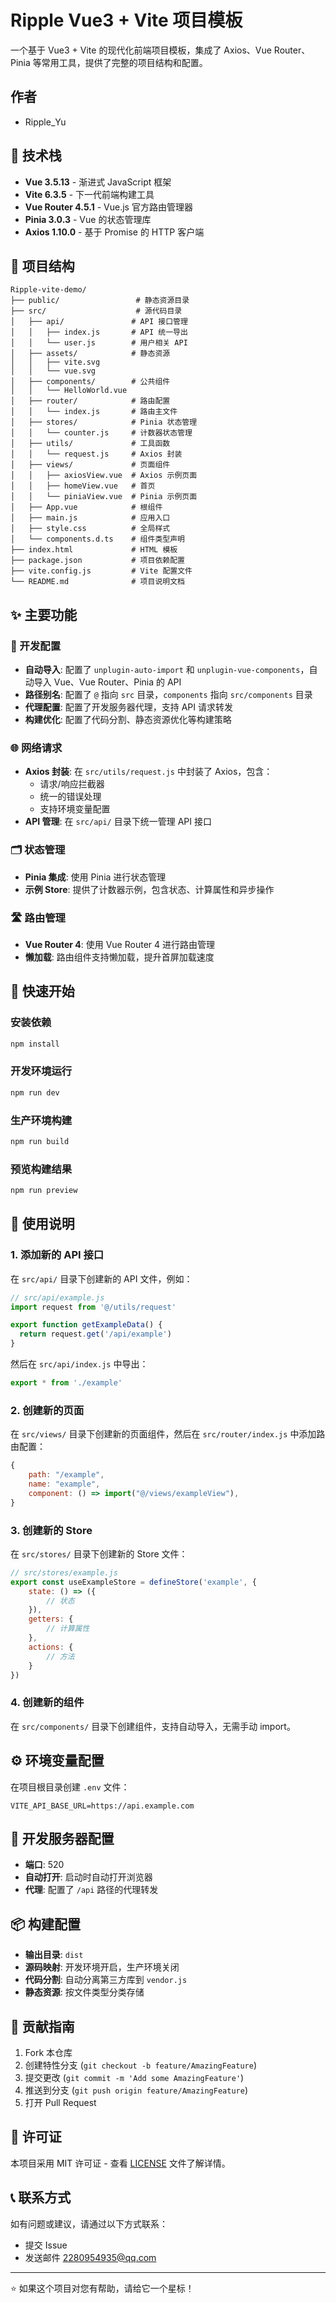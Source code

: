# Ripple Vue3 + Vite 项目模板

一个基于 Vue3 + Vite 的现代化前端项目模板，集成了 Axios、Vue Router、Pinia 等常用工具，提供了完整的项目结构和配置。

## 作者

- Ripple_Yu

## 🚀 技术栈

- **Vue 3.5.13** - 渐进式 JavaScript 框架
- **Vite 6.3.5** - 下一代前端构建工具
- **Vue Router 4.5.1** - Vue.js 官方路由管理器
- **Pinia 3.0.3** - Vue 的状态管理库
- **Axios 1.10.0** - 基于 Promise 的 HTTP 客户端

## 📁 项目结构

```
Ripple-vite-demo/
├── public/                 # 静态资源目录
├── src/                    # 源代码目录
│   ├── api/               # API 接口管理
│   │   ├── index.js       # API 统一导出
│   │   └── user.js        # 用户相关 API
│   ├── assets/            # 静态资源
│   │   ├── vite.svg
│   │   └── vue.svg
│   ├── components/        # 公共组件
│   │   └── HelloWorld.vue
│   ├── router/            # 路由配置
│   │   └── index.js       # 路由主文件
│   ├── stores/            # Pinia 状态管理
│   │   └── counter.js     # 计数器状态管理
│   ├── utils/             # 工具函数
│   │   └── request.js     # Axios 封装
│   ├── views/             # 页面组件
│   │   ├── axiosView.vue  # Axios 示例页面
│   │   ├── homeView.vue   # 首页
│   │   └── piniaView.vue  # Pinia 示例页面
│   ├── App.vue            # 根组件
│   ├── main.js            # 应用入口
│   ├── style.css          # 全局样式
│   └── components.d.ts    # 组件类型声明
├── index.html             # HTML 模板
├── package.json           # 项目依赖配置
├── vite.config.js         # Vite 配置文件
└── README.md              # 项目说明文档
```

## ✨ 主要功能

### 🔧 开发配置
- **自动导入**: 配置了 `unplugin-auto-import` 和 `unplugin-vue-components`，自动导入 Vue、Vue Router、Pinia 的 API
- **路径别名**: 配置了 `@` 指向 `src` 目录，`components` 指向 `src/components` 目录
- **代理配置**: 配置了开发服务器代理，支持 API 请求转发
- **构建优化**: 配置了代码分割、静态资源优化等构建策略

### 🌐 网络请求
- **Axios 封装**: 在 `src/utils/request.js` 中封装了 Axios，包含：
  - 请求/响应拦截器
  - 统一的错误处理
  - 支持环境变量配置
- **API 管理**: 在 `src/api/` 目录下统一管理 API 接口

### 🗂️ 状态管理
- **Pinia 集成**: 使用 Pinia 进行状态管理
- **示例 Store**: 提供了计数器示例，包含状态、计算属性和异步操作

### 🛣️ 路由管理
- **Vue Router 4**: 使用 Vue Router 4 进行路由管理
- **懒加载**: 路由组件支持懒加载，提升首屏加载速度

## 🚀 快速开始

### 安装依赖
```bash
npm install
```

### 开发环境运行
```bash
npm run dev
```

### 生产环境构建
```bash
npm run build
```

### 预览构建结果
```bash
npm run preview
```

## 📝 使用说明

### 1. 添加新的 API 接口
在 `src/api/` 目录下创建新的 API 文件，例如：

```javascript
// src/api/example.js
import request from '@/utils/request'

export function getExampleData() {
  return request.get('/api/example')
}
```

然后在 `src/api/index.js` 中导出：

```javascript
export * from './example'
```

### 2. 创建新的页面
在 `src/views/` 目录下创建新的页面组件，然后在 `src/router/index.js` 中添加路由配置：

```javascript
{
    path: "/example",
    name: "example",
    component: () => import("@/views/exampleView"),
}
```

### 3. 创建新的 Store
在 `src/stores/` 目录下创建新的 Store 文件：

```javascript
// src/stores/example.js
export const useExampleStore = defineStore('example', {
    state: () => ({
        // 状态
    }),
    getters: {
        // 计算属性
    },
    actions: {
        // 方法
    }
})
```

### 4. 创建新的组件
在 `src/components/` 目录下创建组件，支持自动导入，无需手动 import。

## ⚙️ 环境变量配置

在项目根目录创建 `.env` 文件：

```env
VITE_API_BASE_URL=https://api.example.com
```

## 🔧 开发服务器配置

- **端口**: 520
- **自动打开**: 启动时自动打开浏览器
- **代理**: 配置了 `/api` 路径的代理转发

## 📦 构建配置

- **输出目录**: `dist`
- **源码映射**: 开发环境开启，生产环境关闭
- **代码分割**: 自动分离第三方库到 `vendor.js`
- **静态资源**: 按文件类型分类存储

## 🤝 贡献指南

1. Fork 本仓库
2. 创建特性分支 (`git checkout -b feature/AmazingFeature`)
3. 提交更改 (`git commit -m 'Add some AmazingFeature'`)
4. 推送到分支 (`git push origin feature/AmazingFeature`)
5. 打开 Pull Request

## 📄 许可证

本项目采用 MIT 许可证 - 查看 [LICENSE](LICENSE) 文件了解详情。

## 📞 联系方式

如有问题或建议，请通过以下方式联系：

- 提交 Issue
- 发送邮件 2280954935@qq.com

---

⭐ 如果这个项目对您有帮助，请给它一个星标！
